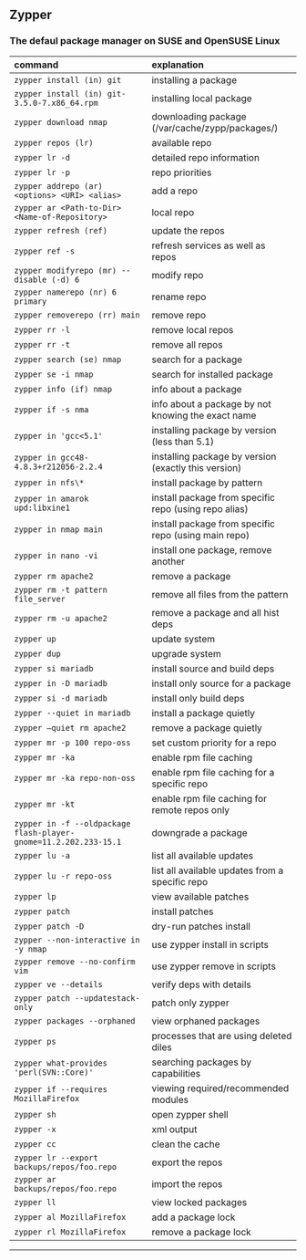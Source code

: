 ## Zypper

### The defaul package manager on SUSE and OpenSUSE Linux

| **command**                                                      | **explanation**                                       |
| :--------------------------------------------------------------- | :---------------------------------------------------- |
| `zypper install (in) git`                                        | installing a package                                  |
| `zypper install (in) git-3.5.0-7.x86_64.rpm`                     | installing local package                              |
| `zypper download nmap`                                           | downloading package (/var/cache/zypp/packages/)       |
| `zypper repos (lr) `                                             | available repo                                        |
| `zypper lr -d`                                                   | detailed repo information                             |
| `zypper lr -p`                                                   | repo priorities                                       |
| `zypper addrepo (ar) <options> <URI> <alias>`                    | add a repo                                            |
| `zypper ar <Path-to-Dir> <Name-of-Repository>`                   | local repo                                            |
| `zypper refresh (ref)`                                           | update the repos                                      |
| `zypper ref -s`                                                  | refresh services as well as repos                     |
| `zypper modifyrepo (mr) --disable (-d) 6`                        | modify repo                                           |
| `zypper namerepo (nr) 6 primary`                                 | rename repo                                           |
| `zypper removerepo (rr) main`                                    | remove repo                                           |
| `zypper rr -l`                                                   | remove local repos                                    |
| `zypper rr -t`                                                   | remove all repos                                      |
| `zypper search (se) nmap`                                        | search for a package                                  |
| `zypper se -i nmap`                                              | search for installed package                          |
| `zypper info (if) nmap`                                          | info about a package                                  |
| `zypper if -s nma`                                               | info about a package by not knowing the exact name    |
| `zypper in 'gcc<5.1'`                                            | installing package by version (less than 5.1)         |
| `zypper in gcc48-4.8.3+r212056-2.2.4`                            | installing package by version (exactly this version)  |
| `zypper in nfs\*`                                                | install package by pattern                            |
| `zypper in amarok upd:libxine1`                                  | install package from specific repo (using repo alias) |
| `zypper in nmap main`                                            | install package from specific repo (using main repo)  |
| `zypper in nano -vi`                                             | install one package, remove another                   |
| `zypper rm apache2`                                              | remove a package                                      |
| `zypper rm -t pattern file_server`                               | remove all files from the pattern                     |
| `zypper rm -u apache2`                                           | remove a package and all hist deps                    |
| `zypper up`                                                      | update system                                         |
| `zypper dup`                                                     | upgrade system                                        |
| `zypper si mariadb`                                              | install source and build deps                         |
| `zypper in -D mariadb`                                           | install only source for a package                     |
| `zypper si -d mariadb`                                           | install only build deps                               |
| `zypper --quiet in mariadb`                                      | install a package quietly                             |
| `zypper –quiet rm apache2`                                       | remove a package quietly                              |
| `zypper mr -p 100 repo-oss`                                      | set custom priority for a repo                        |
| `zypper mr -ka`                                                  | enable rpm file caching                               |
| `zypper mr -ka repo-non-oss`                                     | enable rpm file caching for a specific repo           |
| `zypper mr -kt`                                                  | enable rpm file caching for remote repos only         |
| `zypper in -f --oldpackage flash-player-gnome=11.2.202.233-15.1` | downgrade a package                                   |
| `zypper lu -a`                                                   | list all available updates                            |
| `zypper lu -r repo-oss`                                          | list all available updates from a specific repo       |
| `zypper lp `                                                     | view available patches                                |
| `zypper patch`                                                   | install patches                                       |
| `zypper patch -D`                                                | dry-run patches install                               |
| `zypper --non-interactive in -y nmap`                            | use zypper install in scripts                         |
| `zypper remove --no-confirm vim`                                 | use zypper remove in scripts                          |
| `zypper ve --details`                                            | verify deps with details                              |
| `zypper patch --updatestack-only`                                | patch only zypper                                     |
| `zypper packages --orphaned`                                     | view orphaned packages                                |
| `zypper ps`                                                      | processes that are using deleted diles                |
| `zypper what-provides 'perl(SVN::Core)'`                         | searching packages by capabilities                    |
| `zypper if --requires MozillaFirefox`                            | viewing required/recommended modules                  |
| `zypper sh`                                                      | open zypper shell                                     |
| `zypper -x`                                                      | xml output                                            |
| `zypper cc`                                                      | clean the cache                                       |
| `zypper lr --export backups/repos/foo.repo`                      | export the repos                                      |
| `zypper ar backups/repos/foo.repo`                               | import the repos                                      |
| `zypper ll`                                                      | view locked packages                                  |
| `zypper al MozillaFirefox`                                       | add a package lock                                    |
| `zypper rl MozillaFirefox`                                       | remove a package lock                                 |

---
